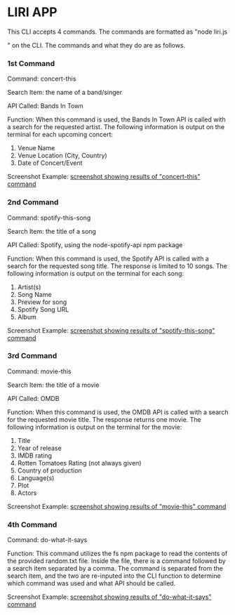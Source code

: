 # LIRI APP #

This CLI accepts 4 commands. The commands are formatted as "node liri.js <command> <search item>" on the CLI. The commands and what they do are as follows.


### 1st Command ###

Command: concert-this

Search Item: the name of a band/singer

API Called: Bands In Town

Function: When this command is used, the Bands In Town API is called with a search for the requested artist. The following information is output on the terminal for each upcoming concert:
1. Venue Name
2. Venue Location (City, Country)
3. Date of Concert/Event

Screenshot Example:
[screenshot showing results of "concert-this" command](images/command1.PNG)


### 2nd Command ###

Command: spotify-this-song

Search Item: the title of a song

API Called: Spotify, using the node-spotify-api npm package

Function: When this command is used, the Spotify API is called with a search for the requested song title. The response is limited to 10 songs. The following information is output on the terminal for each song:
1. Artist(s)
2. Song Name
3. Preview for song
4. Spotify Song URL
5. Album

Screenshot Example:
[screenshot showing results of "spotify-this-song" command](images/command2.PNG)


### 3rd Command ###

Command: movie-this

Search Item: the title of a movie

API Called: OMDB

Function: When this command is used, the OMDB API is called with a search for the requested movie title. The response returns one movie. The following information is output on the terminal for the movie:
1. Title
2. Year of release
3. IMDB rating
4. Rotten Tomatoes Rating (not always given)
5. Country of production
6. Language(s)
7. Plot
8. Actors

Screenshot Example:
[screenshot showing results of "movie-this" command](images/command3.PNG)


### 4th Command ###

Command: do-what-it-says

Function: This command utilizes the fs npm package to read the contents of the provided random.txt file. Inside the file, there is a command followed by a search item separated by a comma. The command is separated from the search item, and the two are re-inputed into the CLI function to determine which command was used and what API should be called.

Screenshot Example:
[screenshot showing results of "do-what-it-says" command](images/command4.PNG)